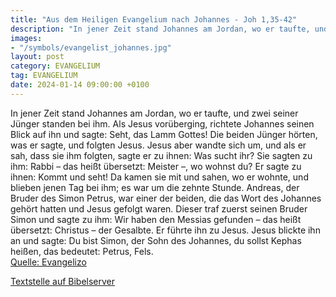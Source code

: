```yaml
---
title: "Aus dem Heiligen Evangelium nach Johannes - Joh 1,35-42"
description: "In jener Zeit stand Johannes am Jordan, wo er taufte, und zwei seiner Jünger standen bei ihm. Als Jesus vorüberging, richtete Johannes seinen Blick auf ihn und sagte: Seht, das Lamm Gottes! Die beiden Jünger hörten, was er sagte, und folgten Jesus. Jesus aber wandte sich um, und ...."
images:
- "/symbols/evangelist_johannes.jpg"
layout: post
category: EVANGELIUM
tag: EVANGELIUM
date: 2024-01-14 09:00:00 +0100
---
```

In jener Zeit stand Johannes am Jordan, wo er taufte, und zwei seiner Jünger standen bei ihm.
Als Jesus vorüberging, richtete Johannes seinen Blick auf ihn und sagte: Seht, das Lamm Gottes!
Die beiden Jünger hörten, was er sagte, und folgten Jesus.
Jesus aber wandte sich um, und als er sah, dass sie ihm folgten, sagte er zu ihnen: Was sucht ihr? Sie sagten zu ihm: Rabbi – das heißt übersetzt: Meister –, wo wohnst du?
Er sagte zu ihnen: Kommt und seht! Da kamen sie mit und sahen, wo er wohnte, und blieben jenen Tag bei ihm; es war um die zehnte Stunde.<!--more-->
Andreas, der Bruder des Simon Petrus, war einer der beiden, die das Wort des Johannes gehört hatten und Jesus gefolgt waren.
Dieser traf zuerst seinen Bruder Simon und sagte zu ihm: Wir haben den Messias gefunden – das heißt übersetzt: Christus – der Gesalbte.
Er führte ihn zu Jesus. Jesus blickte ihn an und sagte: Du bist Simon, der Sohn des Johannes, du sollst Kephas heißen, das bedeutet: Petrus, Fels.<br>
[Quelle: Evangelizo](https://evangeliumtagfuertag.org/DE/gospel)

[Textstelle auf Bibelserver](https://www.bibleserver.com/EU/Johannes1,35-42)
